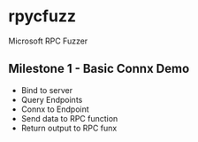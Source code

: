 # rpycfuzz

Microsoft RPC Fuzzer

## Milestone 1 - Basic Connx Demo

* Bind to server
* Query Endpoints
* Connx to Endpoint
* Send data to RPC function
* Return output to RPC funx
